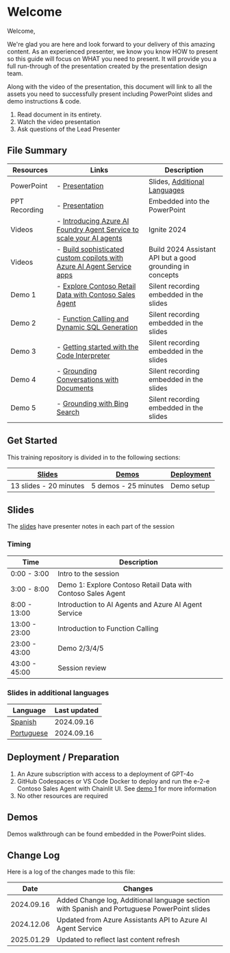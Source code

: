 # Welcome

Welcome,

We're glad you are here and look forward to your delivery of this amazing content. As an experienced presenter, we know you know HOW to present so this guide will focus on WHAT you need to present. It will provide you a full run-through of the presentation created by the presentation design team.

Along with the video of the presentation, this document will link to all the assets you need to successfully present including PowerPoint slides and demo instructions &
code.

1. Read document in its entirety.
2. Watch the video presentation
3. Ask questions of the Lead Presenter

## File Summary

| Resources          | Links                            | Description |
|-------------------|----------------------------------|-------------------|
| PowerPoint        | - [Presentation](https://aka.ms/AAu57kq) | Slides, [Additional Languages](https://github.com/microsoft/aitour-azure-openai-assistants/blob/main/session-delivery-resources/README.md#slides-in-additional-languages) |
| PPT Recording    | - [Presentation](https://aka.ms/AAu57kq) | Embedded into the PowerPoint |
| Videos            | - [Introducing Azure AI Foundry Agent Service to scale your AI agents](https://ignite.microsoft.com/en-US/sessions/BRK102?source=sessions) | Ignite 2024 |
| Videos            | - [Build sophisticated custom copilots with Azure AI Agent Service apps](https://build.microsoft.com/en-US/sessions/2ac412b4-3e6a-4107-8c62-910e18cbe94c) | Build 2024 Assistant API but a good grounding in concepts |
| Demo 1            | - [Explore Contoso Retail Data with Contoso Sales Agent](demo-1/README.md) | Silent recording embedded in the slides  |
| Demo 2            | - [Function Calling and Dynamic SQL Generation](demo-2/README.md) | Silent recording embedded in the slides  |
| Demo 3            | - [Getting started with the Code Interpreter](demo-3/README.md) | Silent recording embedded in the slides |
| Demo 4            | - [Grounding Conversations with Documents](demo-4/README.md) | Silent recording embedded in the slides |
| Demo 5            | - [Grounding with Bing Search](demo-5/README.md) | Silent recording embedded in the slides |

## Get Started

This training repository is divided in to the following sections:

| [Slides](#slides) | [Demos](demos/README.md) | [Deployment](deployment/README.md) |
|-------------------|---------------------------|--------------------------------------|
| 13 slides - 20 minutes| 5 demos - 25 minutes | Demo setup

## Slides

The [slides](https://aka.ms/AAu57kq) have presenter notes in each part of the session

### Timing

| Time        | Description |
|--------------|-------------|
|0:00 - 3:00   | Intro to the session |
|3:00 - 8:00   | Demo 1: Explore Contoso Retail Data with Contoso Sales Agent |
|8:00 - 13:00  | Introduction to AI Agents and Azure AI Agent Service |
|13:00 - 23:00 | Introduction to Function Calling |
|23:00 - 43:00 | Demo 2/3/4/5 |
|43:00 - 45:00 | Session review |

### Slides in additional languages

| Language | Last updated |
|------------------- | ---- |
| [Spanish](https://aka.ms/AAs7ett) | 2024.09.16 |
| [Portuguese](https://aka.ms/AAs7etx) | 2024.09.16|

## Deployment / Preparation

1. An Azure subscription with access to a deployment of GPT-4o
1. GitHub Codespaces or VS Code Docker to deploy and run the e-2-e Contoso Sales Agent with Chainlit UI. See [demo 1](demo-1/README.md) for more information
1. No other resources are required

## Demos

Demos walkthrough can be found embedded in the PowerPoint slides.

## Change Log

Here is a log of the changes made to this file:

| Date       | Changes |
|------------|---------|
| 2024.09.16 | Added Change log, Additional language section with Spanish and Portuguese PowerPoint slides |
| 2024.12.06| Updated from Azure Assistants API to Azure AI Agent Service |
| 2025.01.29| Updated to reflect last content refresh|

